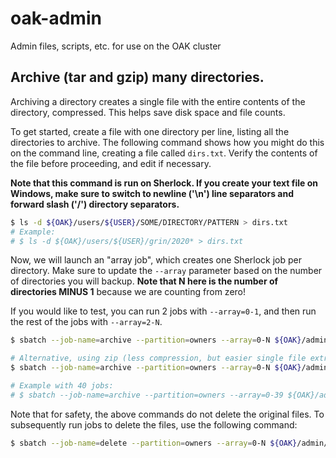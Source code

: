 # oak-admin
Admin files, scripts, etc. for use on the OAK cluster

## Archive (tar and gzip) many directories.

Archiving a directory creates a single file with the entire contents of the
directory, compressed.  This helps save disk space and file counts.

To get started, create a file with one directory per line, listing all the directories
to archive.  The following command shows how you might do this on the command
line, creating a file called `dirs.txt`.  Verify the contents of the file before
proceeding, and edit if necessary.

**Note that this command is run on Sherlock.  If you create your text file on
Windows, make sure to switch to newline ('\n') line separators and 
forward slash ('/') directory separators.**

```bash
$ ls -d ${OAK}/users/${USER}/SOME/DIRECTORY/PATTERN > dirs.txt
# Example:
# $ ls -d ${OAK}/users/${USER}/grin/2020* > dirs.txt
```

Now, we will launch an "array job", which creates one Sherlock job per directory.
Make sure to update the `--array` parameter based on the number of directories
you will backup.  **Note that N here is the number of directories MINUS 1** because
we are counting from zero!

If you would like to test, you can run 2 jobs with `--array=0-1`, and then run
the rest of the jobs with `--array=2-N`.

```bash
$ sbatch --job-name=archive --partition=owners --array=0-N ${OAK}/admin/oak-admin/backup/tar_and_gzip_dirlist.sh dirs.txt

# Alternative, using zip (less compression, but easier single file extraction)
$ sbatch --job-name=archive --partition=owners --array=0-N ${OAK}/admin/oak-admin/backup/zip_dirlist.sh dirs.txt

# Example with 40 jobs:
# $ sbatch --job-name=archive --partition=owners --array=0-39 ${OAK}/admin/oak-admin/backup/tar_and_gzip_dirlist.sh dirs.txt
```

Note that for safety, the above commands do not delete the original files.  To subsequently
run jobs to delete the files, use the following command:

```bash
$ sbatch --job-name=delete --partition=owners --array=0-N ${OAK}/admin/oak-admin/backup/del_dirlist.sh dirs.txt
```

